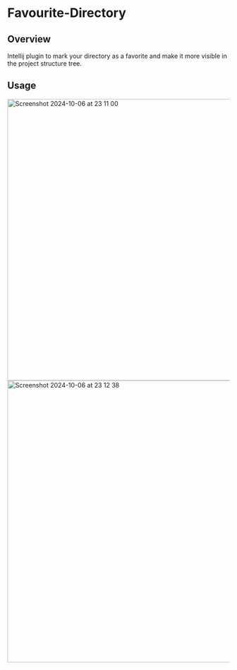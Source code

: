 # Favourite-Directory
## Overview
Intellij plugin to mark your directory as a favorite and make it more visible in the project structure tree.
## Usage
<img width="638" alt="Screenshot 2024-10-06 at 23 11 00" src="https://github.com/user-attachments/assets/ffd0a049-bbec-48bf-9bb5-583d371d7918">
<img width="639" alt="Screenshot 2024-10-06 at 23 12 38" src="https://github.com/user-attachments/assets/e19533e5-8b81-4956-8277-a2c009c13602">
